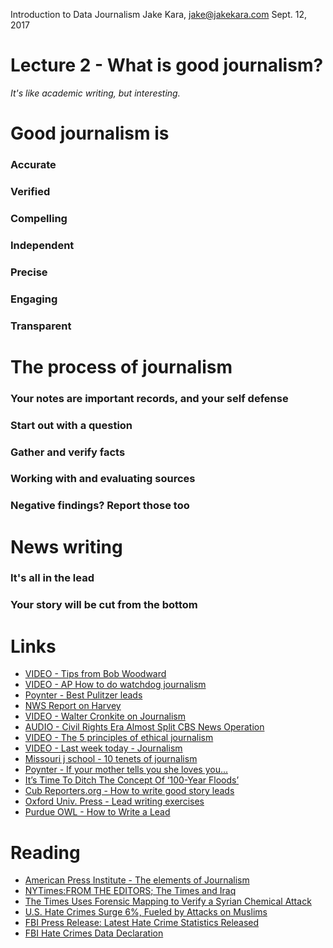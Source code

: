 Introduction to Data Journalism
Jake Kara, jake@jakekara.com
Sept. 12, 2017

# Lecture 2 - What is good journalism?

_It's like academic writing, but interesting._

# Good journalism is

### Accurate
### Verified
### Compelling
### Independent
### Precise
### Engaging
### Transparent 

# The process of journalism

### Your notes are important records, and your self defense
### Start out with a question
### Gather and verify facts
### Working with and evaluating sources
### Negative findings? Report those too

# News writing

### It's all in the lead
### Your story will be cut from the bottom

# Links
* [VIDEO - Tips from Bob Woodward](https://www.youtube.com/watch?v=VVKGUctuoXE)
* [VIDEO - AP How to do watchdog journalism](https://www.youtube.com/watch?v=Sxf90TXThY8)
* [Poynter - Best Pulitzer leads](https://www.poynter.org/news/and-winner-best-pulitzer-prize-lead-2017)
* [NWS Report on Harvey](http://www.weather.gov/crp/hurricane_harvey)
* [VIDEO - Walter Cronkite on Journalism](https://www.youtube.com/watch?v=tlYIC6MU4-s)
* [AUDIO - Civil Rights Era Almost Split CBS News Operation](http://www.npr.org/templates/story/story.php?storyId=4672765)
* [VIDEO - The 5 principles of ethical journalism](http://ethicaljournalismnetwork.org/who-we-are/5-principles-of-journalism)
* [VIDEO - Last week today - Journalism](https://www.youtube.com/watch?v=bq2_wSsDwkQ)
* [Missouri j school - 10 tenets of journalism](https://journalism.missouri.edu/jan-2012/journalism-basics.html)
* [Poynter - If your mother tells you she loves you...](https://www.poynter.org/news/if-your-mother-says-she-loves-you-reporters-cautionary-tale)
* [It’s Time To Ditch The Concept Of ‘100-Year Floods’](https://fivethirtyeight.com/features/its-time-to-ditch-the-concept-of-100-year-floods/)
* [Cub Reporters.org - How to write good story leads](http://cubreporters.org/leads.html)
* [Oxford Univ. Press - Lead writing exercises](https://global.oup.com/us/companion.websites/9780199846412/student/chapter8/exercise/exercise3/)
* [Purdue OWL - How to Write a Lead](https://owl.english.purdue.edu/owl/resource/735/05/)

# Reading
* [American Press Institute - The elements of Journalism](https://www.americanpressinstitute.org/journalism-essentials/what-is-journalism/elements-journalism/)
* [NYTimes:FROM THE EDITORS; The Times and Iraq](http://www.nytimes.com/2004/05/26/world/from-the-editors-the-times-and-iraq.html)
* [The Times Uses Forensic Mapping to Verify a Syrian Chemical Attack](https://www.nytimes.com/2017/05/01/insider/the-times-uses-forensic-mapping-to-verify-a-syrian-chemical-attack.html)
* [U.S. Hate Crimes Surge 6%, Fueled by Attacks on Muslims](https://www.nytimes.com/2016/11/15/us/politics/fbi-hate-crimes-muslims.html)
* [FBI Press Release: Latest Hate Crime Statistics Released](https://www.fbi.gov/news/stories/2015-hate-crime-statistics-released)
* [FBI Hate Crimes Data Declaration](https://ucr.fbi.gov/hate-crime/2015/tables-and-data-declarations/12tabledatadecpdf/table_12_agency_hate_crime_reporting_by_state_2015.xls/@@template-layout-view?override-view=data-declaration)